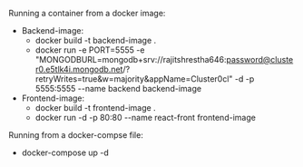 Running a container from a docker image:

- Backend-image:
    - docker build -t backend-image .
    - docker run -e PORT=5555 -e "MONGODBURL=mongodb+srv://rajitshrestha646:password@cluster0.e5tlk4i.mongodb.net/?retryWrites=true&w=majority&appName=Cluster0cl" -d -p 5555:5555 --name backend backend-image
- Frontend-image:
    - docker build -t frontend-image .
    - docker run -d -p 80:80 --name react-front frontend-image

Running from a docker-compse file:
  - docker-compose up -d 
